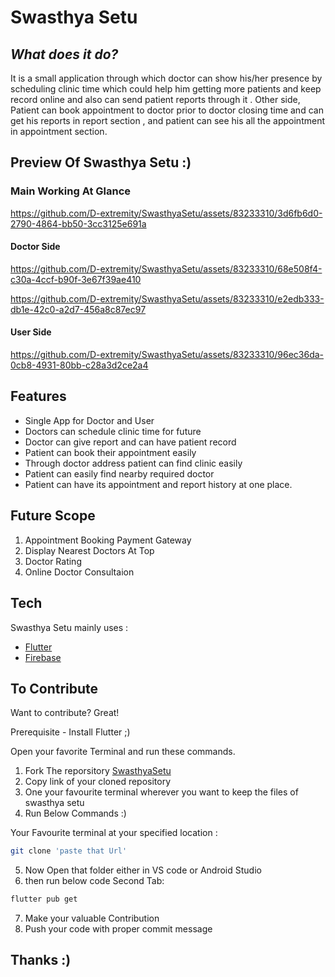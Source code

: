 # Swasthya Setu

## _What does it do?_
It is a small application through which doctor can show his/her presence
by scheduling clinic time which could help him getting more patients and 
keep record online and also can send patient reports through it . 
Other side, Patient can book appointment to doctor prior to doctor closing time 
and can get his reports in report section , and patient can see his all the appointment in appointment section.

## Preview Of Swasthya Setu :)

### Main Working At Glance

https://github.com/D-extremity/SwasthyaSetu/assets/83233310/3d6fb6d0-2790-4864-bb50-3cc3125e691a

#### Doctor Side 

https://github.com/D-extremity/SwasthyaSetu/assets/83233310/68e508f4-c30a-4ccf-b90f-3e67f39ae410

https://github.com/D-extremity/SwasthyaSetu/assets/83233310/e2edb333-db1e-42c0-a2d7-456a8c87ec97

#### User Side

https://github.com/D-extremity/SwasthyaSetu/assets/83233310/96ec36da-0cb8-4931-80bb-c28a3d2ce2a4

## Features

- Single App for Doctor and User
- Doctors can schedule clinic time for future
- Doctor can give report and can have patient record
- Patient can book their appointment easily
- Through doctor address patient can find clinic easily
- Patient can easily find nearby required doctor
- Patient can have its appointment and report history at one place.


## Future Scope
1. Appointment Booking Payment Gateway
2. Display Nearest Doctors At Top
3. Doctor Rating
4. Online Doctor Consultaion


## Tech

Swasthya Setu mainly uses :

- [Flutter](https://flutter.dev/) 
- [Firebase](https://firebase.google.com/)

## To Contribute

Want to contribute? Great!

Prerequisite - Install Flutter ;)

Open your favorite Terminal and run these commands.
1. Fork The reporsitory [SwasthyaSetu](https://github.com/D-extremity/SwasthyaSetu/)
2. Copy link of your cloned repository
3. One your favourite terminal wherever you want to keep the files of swasthya setu
4. Run Below Commands :)

Your Favourite terminal at your specified location :
```sh
git clone 'paste that Url'
```
5. Now Open that folder either in VS code or Android Studio 
6. then run below code
Second Tab:

```sh
flutter pub get
```

7. Make your valuable Contribution
8. Push your code with proper commit message

## Thanks :)